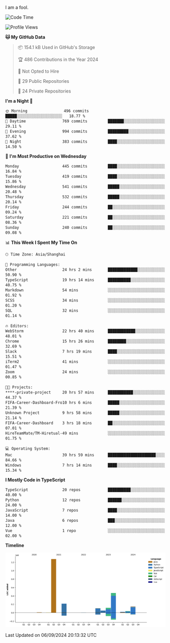 I am a fool.

<!--START_SECTION:waka-->
![Code Time](http://img.shields.io/badge/Code%20Time-1%2C794%20hrs%2052%20mins-blue)

![Profile Views](http://img.shields.io/badge/Profile%20Views-1-blue)

**🐱 My GitHub Data** 

> 📦 154.1 kB Used in GitHub's Storage 
 > 
> 🏆 486 Contributions in the Year 2024
 > 
> 🚫 Not Opted to Hire
 > 
> 📜 29 Public Repositories 
 > 
> 🔑 24 Private Repositories 
 > 
**I'm a Night 🦉** 

```text
🌞 Morning                496 commits         █████░░░░░░░░░░░░░░░░░░░░   18.77 % 
🌆 Daytime                769 commits         ███████░░░░░░░░░░░░░░░░░░   29.11 % 
🌃 Evening                994 commits         █████████░░░░░░░░░░░░░░░░   37.62 % 
🌙 Night                  383 commits         ████░░░░░░░░░░░░░░░░░░░░░   14.50 % 
```
📅 **I'm Most Productive on Wednesday** 

```text
Monday                   445 commits         ████░░░░░░░░░░░░░░░░░░░░░   16.84 % 
Tuesday                  419 commits         ████░░░░░░░░░░░░░░░░░░░░░   15.86 % 
Wednesday                541 commits         █████░░░░░░░░░░░░░░░░░░░░   20.48 % 
Thursday                 532 commits         █████░░░░░░░░░░░░░░░░░░░░   20.14 % 
Friday                   244 commits         ██░░░░░░░░░░░░░░░░░░░░░░░   09.24 % 
Saturday                 221 commits         ██░░░░░░░░░░░░░░░░░░░░░░░   08.36 % 
Sunday                   240 commits         ██░░░░░░░░░░░░░░░░░░░░░░░   09.08 % 
```


📊 **This Week I Spent My Time On** 

```text
🕑︎ Time Zone: Asia/Shanghai

💬 Programming Languages: 
Other                    24 hrs 2 mins       █████████████░░░░░░░░░░░░   50.90 % 
TypeScript               19 hrs 14 mins      ██████████░░░░░░░░░░░░░░░   40.75 % 
Markdown                 54 mins             ░░░░░░░░░░░░░░░░░░░░░░░░░   01.92 % 
SCSS                     34 mins             ░░░░░░░░░░░░░░░░░░░░░░░░░   01.20 % 
SQL                      32 mins             ░░░░░░░░░░░░░░░░░░░░░░░░░   01.14 % 

🔥 Editors: 
WebStorm                 22 hrs 40 mins      ████████████░░░░░░░░░░░░░   48.01 % 
Chrome                   15 hrs 26 mins      ████████░░░░░░░░░░░░░░░░░   32.69 % 
Slack                    7 hrs 19 mins       ████░░░░░░░░░░░░░░░░░░░░░   15.51 % 
iTerm2                   41 mins             ░░░░░░░░░░░░░░░░░░░░░░░░░   01.47 % 
Zoom                     24 mins             ░░░░░░░░░░░░░░░░░░░░░░░░░   00.85 % 

🐱‍💻 Projects: 
****-private-project     20 hrs 57 mins      ███████████░░░░░░░░░░░░░░   44.37 % 
FIFA-Career-Dashboard-Fro10 hrs 6 mins       █████░░░░░░░░░░░░░░░░░░░░   21.39 % 
Unknown Project          9 hrs 58 mins       █████░░░░░░░░░░░░░░░░░░░░   21.14 % 
FIFA-Career-Dashboard    3 hrs 18 mins       ██░░░░░░░░░░░░░░░░░░░░░░░   07.01 % 
HireTeamMate/TM-Hiretual-49 mins             ░░░░░░░░░░░░░░░░░░░░░░░░░   01.75 % 

💻 Operating System: 
Mac                      39 hrs 59 mins      █████████████████████░░░░   84.66 % 
Windows                  7 hrs 14 mins       ████░░░░░░░░░░░░░░░░░░░░░   15.34 % 
```

**I Mostly Code in TypeScript** 

```text
TypeScript               20 repos            ██████████░░░░░░░░░░░░░░░   40.00 % 
Python                   12 repos            ██████░░░░░░░░░░░░░░░░░░░   24.00 % 
JavaScript               7 repos             ████░░░░░░░░░░░░░░░░░░░░░   14.00 % 
Java                     6 repos             ███░░░░░░░░░░░░░░░░░░░░░░   12.00 % 
Vue                      1 repo              ░░░░░░░░░░░░░░░░░░░░░░░░░   02.00 % 
```



**Timeline**

![Lines of Code chart](https://raw.githubusercontent.com/VeejaLiu/VeejaLiu/master/assets/bar_graph.png)


 Last Updated on 06/09/2024 20:13:32 UTC
<!--END_SECTION:waka-->
